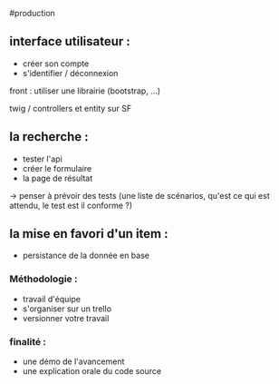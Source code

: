 #production

## interface utilisateur :

- créer son compte
- s'identifier / déconnexion

front : utiliser une librairie (bootstrap, ...)

twig / controllers et entity sur SF

## la recherche :

- tester l'api
- créer le formulaire
- la page de résultat

-> penser à prévoir des tests (une liste de scénarios, qu'est ce qui est attendu, le test est il conforme ?)


## la mise en favori d'un item : 

- persistance de la donnée en base


### Méthodologie :

- travail d'équipe
- s'organiser sur un trello 
- versionner votre travail

### finalité :

- une démo de l'avancement
- une explication orale du code source
